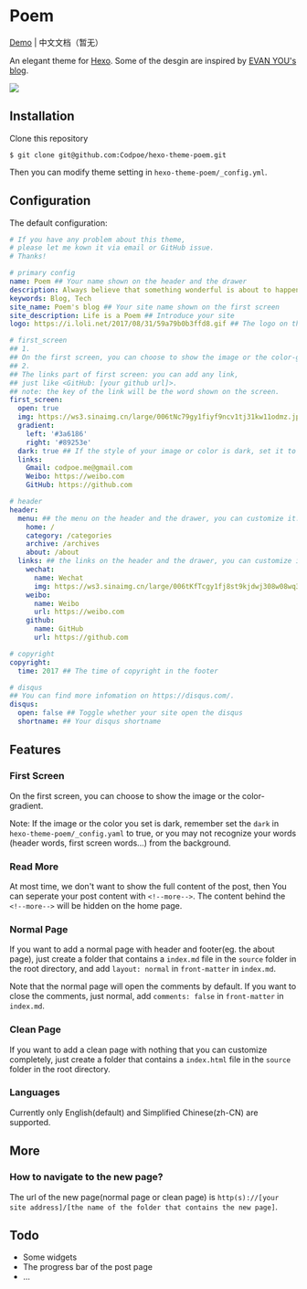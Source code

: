 # Poem
[Demo](http://codpoe.me/) | 中文文档（暂无）

An elegant theme for [Hexo](https://hexo.io/). Some of the desgin are inspired by [EVAN YOU's blog](http://evanyou.me).

![](https://ws1.sinaimg.cn/large/006tNc79gy1fjy66uen2xj30zk0qoabl.jpg)

## Installation
Clone this repository

```
$ git clone git@github.com:Codpoe/hexo-theme-poem.git
```

Then you can modify theme setting in `hexo-theme-poem/_config.yml`.

## Configuration
The default configuration:

```yaml
# If you have any problem about this theme, 
# please let me kown it via email or GitHub issue.
# Thanks!

# primary config
name: Poem ## Your name shown on the header and the drawer
description: Always believe that something wonderful is about to happen ## Introduce yourself
keywords: Blog, Tech
site_name: Poem's blog ## Your site name shown on the first screen
site_description: Life is a Poem ## Introduce your site
logo: https://i.loli.net/2017/08/31/59a79b0b3ffd8.gif ## The logo on the header and the drawer

# first_screen
## 1.
## On the first screen, you can choose to show the image or the color-gradient.
## 2.
## The links part of first screen: you can add any link, 
## just like <GitHub: [your github url]>.
## note: the key of the link will be the word shown on the screen.
first_screen:
  open: true
  img: https://ws3.sinaimg.cn/large/006tNc79gy1fiyf9ncv1tj31kw11odmz.jpg
  gradient:
    left: '#3a6186'
    right: '#89253e'
  dark: true ## If the style of your image or color is dark, set it to true, else false.
  links:
    Gmail: codpoe.me@gmail.com
    Weibo: https://weibo.com
    GitHub: https://github.com

# header
header:
  menu: ## the menu on the header and the drawer, you can customize it.
    home: /
    category: /categories
    archive: /archives
    about: /about
  links: ## the links on the header and the drawer, you can customize it.
    wechat:
      name: Wechat
      img: https://ws3.sinaimg.cn/large/006tKfTcgy1fj8st9kjdwj308w08wq3v.jpg ## your wechat qrcode
    weibo:
      name: Weibo
      url: https://weibo.com
    github:
      name: GitHub
      url: https://github.com

# copyright
copyright: 
  time: 2017 ## The time of copyright in the footer

# disqus
## You can find more infomation on https://disqus.com/.
disqus:
  open: false ## Toggle whether your site open the disqus
  shortname: ## Your disqus shortname
```

## Features
### First Screen
On the first screen, you can choose to show the image or the color-gradient.

Note: If the image or the color you set is dark, remember set the `dark` in `hexo-theme-poem/_config.yaml` to true, or you may not recognize your words (header words, first screen words...) from the background.

### Read More
At most time, we don't want to show the full content of the post, then You can seperate your post content with `<!--more-->`. The content behind the `<!--more-->` will be hidden on the home page.

### Normal Page
If you want to add a normal page with header and footer(eg. the about page), just create a folder that contains a `index.md` file in the `source` folder in the root directory, and add `layout: normal` in `front-matter` in `index.md`.

Note that the normal page will open the comments by default. If you want to close the comments, just normal, add `comments: false` in `front-matter` in `index.md`.

### Clean Page
If you want to add a clean page with nothing that you can customize completely, just create a folder that contains a `index.html` file in the `source` folder in the root directory.

### Languages
Currently only English(default) and Simplified Chinese(zh-CN) are supported.

## More
### How to navigate to the new page?
The url of the new page(normal page or clean page) is `http(s)://[your site address]/[the name of the folder that contains the new page]`.

## Todo
- Some widgets
- The progress bar of the post page
- ...

